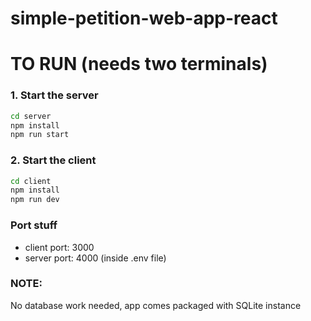 # simple-petition-web-app-react  

# TO RUN (needs two terminals)  

### 1. Start the server  
```bash
cd server
npm install
npm run start
```

### 2. Start the client  
```bash
cd client
npm install
npm run dev
```

### Port stuff
- client port: 3000
- server port: 4000 (inside .env file)

### NOTE:  
No database work needed, app comes packaged with SQLite instance
